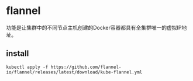 # flannel
功能是让集群中的不同节点主机创建的Docker容器都具有全集群唯一的虚拟IP地址。

## install
```shell
kubectl apply -f https://github.com/flannel-io/flannel/releases/latest/download/kube-flannel.yml
```
